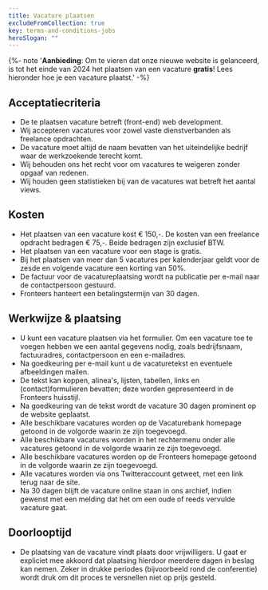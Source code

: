 ```yaml
---
title: Vacature plaatsen
excludeFromCollection: true
key: terms-and-conditions-jobs
heroSlogan: ""
---
```


{%- note '<strong>Aanbieding</strong>: Om te vieren dat onze nieuwe website is gelanceerd, is tot het einde van 2024 het plaatsen van een vacature <strong>gratis</strong>! Lees hieronder hoe je een vacature plaatst.' -%}

<!-- hack to prevent showing ## below -->

## Acceptatiecriteria

- De te plaatsen vacature betreft (front-end) web development.
- Wij accepteren vacatures voor zowel vaste dienstverbanden als freelance opdrachten.
- De vacature moet altijd de naam bevatten van het uiteindelijke bedrijf waar de werkzoekende terecht komt.
- Wij behouden ons het recht voor om vacatures te weigeren zonder opgaaf van redenen.
- Wij houden geen statistieken bij van de vacatures wat betreft het aantal views.

## Kosten

- Het plaatsen van een vacature kost € 150,-. De kosten van een freelance opdracht bedragen € 75,-. Beide bedragen zijn exclusief BTW.
- Het plaatsen van een vacature voor een stage is gratis.
- Bij het plaatsen van meer dan 5 vacatures per kalenderjaar geldt voor de zesde en volgende vacature een korting van 50%.
- De factuur voor de vacatureplaatsing wordt na publicatie per e-mail naar de contactpersoon gestuurd.
- Fronteers hanteert een betalingstermijn van 30 dagen.

## Werkwijze & plaatsing

- U kunt een vacature plaatsen via het formulier. Om een vacature toe te voegen hebben we een aantal gegevens nodig, zoals bedrijfsnaam, factuuradres, contactpersoon en een e-mailadres.
- Na goedkeuring per e-mail kunt u de vacaturetekst en eventuele afbeeldingen mailen.
- De tekst kan koppen, alinea's, lijsten, tabellen, links en (contact)formulieren bevatten; deze worden gepresenteerd in de
  Fronteers huisstijl.
- Na goedkeuring van de tekst wordt de vacature 30 dagen prominent op de website geplaatst.
- Alle beschikbare vacatures worden op de Vacaturebank homepage getoond in de volgorde waarin ze zijn toegevoegd.
- Alle beschikbare vacatures worden in het rechtermenu onder alle vacatures getoond in de volgorde waarin ze zijn toegevoegd.
- Alle beschikbare vacatures worden op de Fronteers homepage getoond in de volgorde waarin ze zijn toegevoegd.
- Alle vacatures worden via ons Twitteraccount getweet, met een link terug naar de site.
- Na 30 dagen blijft de vacature online staan in ons archief, indien gewenst met een melding dat het om een oude of
  reeds vervulde vacature gaat.

## Doorlooptijd

- De plaatsing van de vacature vindt plaats door vrijwilligers. U gaat er expliciet mee akkoord dat plaatsing hierdoor meerdere dagen
  in beslag kan nemen. Zeker in drukke periodes (bijvoorbeeld rond de conferentie) wordt druk om dit proces te versnellen niet op prijs gesteld.
